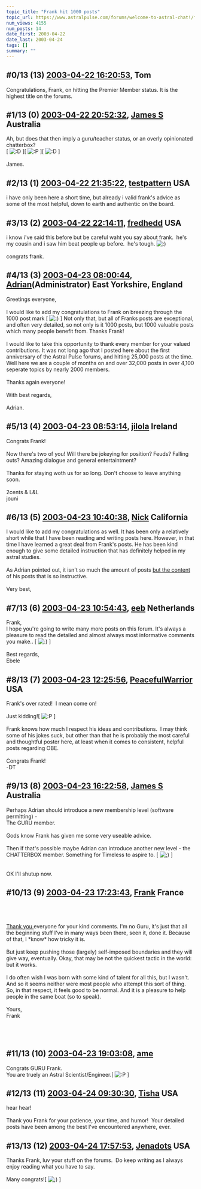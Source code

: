 ```yaml
---
topic_title: "Frank hit 1000 posts"
topic_url: https://www.astralpulse.com/forums/welcome-to-astral-chat!/frank-hit-1000-posts
num_views: 4155
num_posts: 14
date_first: 2003-04-22
date_last: 2003-04-24
tags: []
summary: ""
---
```


## \#0/13 (13) [2003-04-22 16:20:53](https://www.astralpulse.com/forums/index.php?msg=119969), Tom  ##
<section>
Congratulations, Frank, on hitting the Premier Member status. It is the highest title on the forums.
<br>
</section>

## \#1/13 (0) [2003-04-22 20:52:32](https://www.astralpulse.com/forums/index.php?msg=28779), [James S](https://www.astralpulse.com/forums/profile/?u=759) Australia ##
<section>
Ah, but does that then imply a guru/teacher status, or an overly opinionated chatterbox?
<br>
[
<img alt=":D" class="smiley" src="https://www.astralpulse.com/forums/Smileys/fugue/cheesy.png" title="Cheesy"/>
][
<img alt=":P" class="smiley" src="https://www.astralpulse.com/forums/Smileys/fugue/tongue.png" title="Tongue"/>
][
<img alt=":D" class="smiley" src="https://www.astralpulse.com/forums/Smileys/fugue/cheesy.png" title="Cheesy"/>
]
<br>
<br>
James.
</section>

## \#2/13 (1) [2003-04-22 21:35:22](https://www.astralpulse.com/forums/index.php?msg=28783), [testpattern](https://www.astralpulse.com/forums/profile/?u=2181) USA ##
<section>
i have only been here a short time, but already i valid frank's advice as some of the most helpful, down to earth and authentic on the board.
</section>

## \#3/13 (2) [2003-04-22 22:14:11](https://www.astralpulse.com/forums/index.php?msg=28788), [fredhedd](https://www.astralpulse.com/forums/profile/?u=692) USA ##
<section>
i know i've said this before but be careful waht you say about frank.  he's my cousin and i saw him beat people up before.  he's tough.
<img alt=":)" class="smiley" src="https://www.astralpulse.com/forums/Smileys/fugue/smiley.png" title="Smiley"/>
<br>
<br>
congrats frank.
</section>

## \#4/13 (3) [2003-04-23 08:00:44](https://www.astralpulse.com/forums/index.php?msg=28819), [Adrian](https://www.astralpulse.com/forums/profile/?u=31)(Administrator) East Yorkshire, England ##
<section>
Greetings everyone,
<br>
<br>
I would like to add my congratulations to Frank on breezing through the 1000 post mark [
<img alt=":)" class="smiley" src="https://www.astralpulse.com/forums/Smileys/fugue/smiley.png" title="Smiley"/>
] Not only that, but all of Franks posts are exceptional, and often very detailed, so not only is it 1000 posts, but 1000 valuable posts which many people benefit from. Thanks Frank!
<br>
<br>
I would like to take this opportunity to thank every member for your valued contributions. It was not long ago that I posted here about the first anniversary of the Astral Pulse forums, and hitting 25,000 posts at the time. Well here we are a couple of months on and over 32,000 posts in over 4,100 seperate topics by nearly 2000 members.
<br>
<br>
Thanks again everyone!
<br>
<br>
With best regards,
<br>
<br>
Adrian.
<br>
</section>

## \#5/13 (4) [2003-04-23 08:53:14](https://www.astralpulse.com/forums/index.php?msg=28826), [jilola](https://www.astralpulse.com/forums/profile/?u=755) Ireland ##
<section>
Congrats Frank!
<br>
<br>
Now there's two of you! Will there be jokeying for position? Feuds? Falling outs? Amazing dialogue and general entertaintment?
<br>
<br>
Thanks for staying woth us for so long. Don't choose to leave anything soon.
<br>
<br>
2cents &amp; L&amp;L
<br>
jouni
</section>

## \#6/13 (5) [2003-04-23 10:40:38](https://www.astralpulse.com/forums/index.php?msg=28832), [Nick](https://www.astralpulse.com/forums/profile/?u=2080) California ##
<section>
I would like to add my congratulations as well. It has been only a relatively short while that I have been reading and writing posts here. However, in that time I have learned a great deal from Frank's posts. He has been kind enough to give some detailed instruction that has definitely helped in my astral studies.
<br>
<br>
As Adrian pointed out, it isn't so much the amount of posts
<u>
 but the content
</u>
of his posts that is so instructive.
<br>
<br>
Very best,
</section>

## \#7/13 (6) [2003-04-23 10:54:43](https://www.astralpulse.com/forums/index.php?msg=28833), [eeb](https://www.astralpulse.com/forums/profile/?u=1726) Netherlands ##
<section>
Frank,
<br>
I hope you're going to write many more posts on this forum. It's always a pleasure to read the detailed and almost always most informative comments you make.. [
<img alt=":)" class="smiley" src="https://www.astralpulse.com/forums/Smileys/fugue/smiley.png" title="Smiley"/>
]
<br>
<br>
Best regards,
<br>
Ebele
</section>

## \#8/13 (7) [2003-04-23 12:25:56](https://www.astralpulse.com/forums/index.php?msg=28844), [PeacefulWarrior](https://www.astralpulse.com/forums/profile/?u=230) USA ##
<section>
Frank's over rated!  I mean come on!
<br>
<br>
Just kidding![
<img alt=":P" class="smiley" src="https://www.astralpulse.com/forums/Smileys/fugue/tongue.png" title="Tongue"/>
]
<br>
<br>
Frank knows how much I respect his ideas and contributions.  I may think some of his jokes suck, but other than that he is probably the most careful and thoughtful poster here, at least when it comes to consistent, helpful posts regarding OBE.
<br>
<br>
Congrats Frank!
<br>
-DT
</section>

## \#9/13 (8) [2003-04-23 16:22:58](https://www.astralpulse.com/forums/index.php?msg=28863), [James S](https://www.astralpulse.com/forums/profile/?u=759) Australia ##
<section>
Perhaps Adrian should introduce a new membership level (software permitting) -
<br>
The GURU member.
<br>
<br>
Gods know Frank has given me some very useable advice.
<br>
<br>
Then if that's possible maybe Adrian can introduce another new level - the CHATTERBOX member. Something for Timeless to aspire to. [
<img alt=";)" class="smiley" src="https://www.astralpulse.com/forums/Smileys/fugue/wink.png" title="Wink"/>
]
<br>
<br>
<br>
OK I'll shutup now.
<br>
</section>

## \#10/13 (9) [2003-04-23 17:23:43](https://www.astralpulse.com/forums/index.php?msg=28874), [Frank](https://www.astralpulse.com/forums/profile/?u=359) France ##
<section>
<br>
<br>
<br>
<u>
 Thank you
</u>
everyone for your kind comments. I'm no Guru, it's just that all the beginning stuff I've in many ways been there, seen it, done it. Because of that, I *know* how tricky it is.
<br>
<br>
But just keep pushing those (largely) self-imposed boundaries and they will give way, eventually. Okay, that may be not the quickest tactic in the world: but it works.
<br>
<br>
I do often wish I was born with some kind of talent for all this, but I wasn't. And so it seems neither were most people who attempt this sort of thing. So, in that respect, it feels good to be normal. And it is a pleasure to help people in the same boat (so to speak).
<br>
<br>
Yours,
<br>
Frank
<br>
<br>
<br>
<br>
</section>

## \#11/13 (10) [2003-04-23 19:03:08](https://www.astralpulse.com/forums/index.php?msg=28883), [ame](https://www.astralpulse.com/forums/profile/?u=1671)  ##
<section>
Congrats GURU Frank.
<br>
You are truely an Astral Scientist/Engineer.[
<img alt=":P" class="smiley" src="https://www.astralpulse.com/forums/Smileys/fugue/tongue.png" title="Tongue"/>
]
</section>

## \#12/13 (11) [2003-04-24 09:30:30](https://www.astralpulse.com/forums/index.php?msg=28928), [Tisha](https://www.astralpulse.com/forums/profile/?u=594) USA ##
<section>
hear hear!
<br>
<br>
Thank you Frank for your patience, your time, and humor!  Your detailed posts have been among the best I've encountered anywhere, ever.
<br>
</section>

## \#13/13 (12) [2003-04-24 17:57:53](https://www.astralpulse.com/forums/index.php?msg=28980), [Jenadots](https://www.astralpulse.com/forums/profile/?u=1119) USA ##
<section>
Thanks Frank, luv your stuff on the forums.  Do keep writing as I always enjoy reading what you have to say.
<br>
<br>
Many congrats![
<img alt=";)" class="smiley" src="https://www.astralpulse.com/forums/Smileys/fugue/wink.png" title="Wink"/>
]
</section>